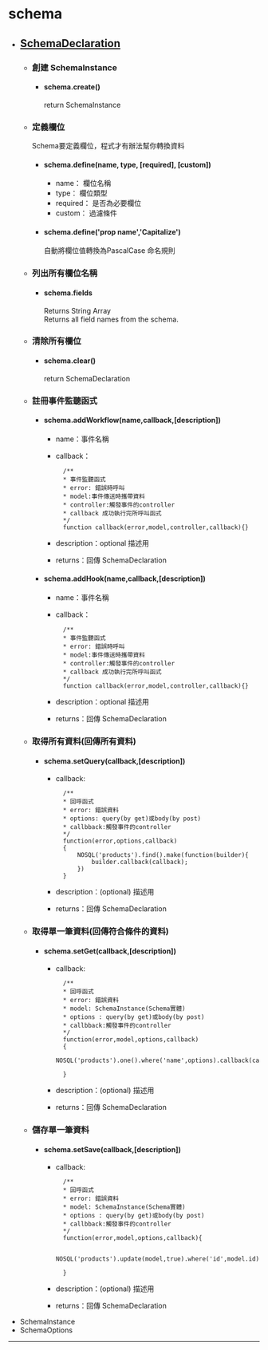 # schema #
- ## [SchemaDeclaration](https://docs.totaljs.com/latest/en.html#api~SchemaDeclaration) #
    - ### 創建 SchemaInstance #
        - #### schema.create() #
            return SchemaInstance 
    - ### 定義欄位 #
        Schema要定義欄位，程式才有辦法幫你轉換資料
        - #### schema.define(name, type, [required], [custom]) ##
            - name：    欄位名稱
            - type：    欄位類型  
            - required： 是否為必要欄位
            - custom： 過濾條件
        - #### schema.define('prop name','Capitalize') ##  
            自動將欄位值轉換為PascalCase 命名規則
    - ### 列出所有欄位名稱 #
        - #### schema.fields ##
            Returns String Array  
            Returns all field names from the schema.
    - ### 清除所有欄位 #
        - #### schema.clear() ##
            return SchemaDeclaration
    - ### 註冊事件監聽函式 #
        - #### schema.addWorkflow(name,callback,[description]) #
            - name：事件名稱
            - callback：
                    
                    /** 
                    * 事件監聽函式
                    * error: 錯誤時呼叫
                    * model:事件傳送時攜帶資料
                    * controller:觸發事件的controller
                    * callback 成功執行完所呼叫函式 
                    */
                    function callback(error,model,controller,callback){}
            - description：optional 描述用
            - returns：回傳 SchemaDeclaration
        - #### schema.addHook(name,callback,[description]) #
            - name：事件名稱
            - callback：
                    
                    /** 
                    * 事件監聽函式
                    * error: 錯誤時呼叫
                    * model:事件傳送時攜帶資料
                    * controller:觸發事件的controller
                    * callback 成功執行完所呼叫函式 
                    */
                    function callback(error,model,controller,callback){}
            - description：optional 描述用
            - returns：回傳 SchemaDeclaration
    - ### 取得所有資料(回傳所有資料) #
        - #### schema.setQuery(callback,[description]) #
            - callback:

                    /** 
                    * 回呼函式
                    * error: 錯誤資料
                    * options: query(by get)或body(by post)
                    * callbback:觸發事件的controller
                    */
                    function(error,options,callback)
                    {
                        NOSQL('products').find().make(function(builder){
                            builder.callback(callback);
                        })
                    }
            - description：(optional) 描述用
            - returns：回傳 SchemaDeclaration
    - ### 取得單一筆資料(回傳符合條件的資料)  #
        - #### schema.setGet(callback,[description]) #
            - callback:

                    /** 
                    * 回呼函式
                    * error: 錯誤資料
                    * model: SchemaInstance(Schema實體)
                    * options : query(by get)或body(by post)
                    * callbback:觸發事件的controller
                    */
                    function(error,model,options,callback)
                    { 
                        NOSQL('products').one().where('name',options).callback(callback);

                    }
            - description：(optional) 描述用
            - returns：回傳 SchemaDeclaration
    - ### 儲存單一筆資料 #
        - #### schema.setSave(callback,[description]) #
            - callback:

                    /** 
                    * 回呼函式
                    * error: 錯誤資料
                    * model: SchemaInstance(Schema實體)
                    * options : query(by get)或body(by post)
                    * callbback:觸發事件的controller
                    */
                    function(error,model,options,callback){

                        NOSQL('products').update(model,true).where('id',model.id).callback(callback);

                    }
            - description：(optional) 描述用
            - returns：回傳 SchemaDeclaration
- SchemaInstance
- SchemaOptions
---